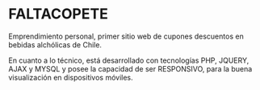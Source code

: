 FALTACOPETE
===========

Emprendimiento personal, primer sitio web de cupones descuentos en bebidas alchólicas de Chile.

En cuanto a lo técnico, está desarrollado con tecnologías PHP, JQUERY, AJAX y MYSQL y posee la capacidad de ser RESPONSIVO,
para la buena visualización en dispositivos móviles.
